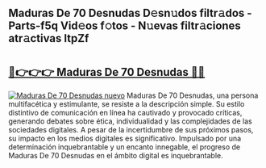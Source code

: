 ## Maduras De 70 Desnudas D𝚎sn𝚞dos filtr𝚊dos - Parts-f5q Vid𝚎os f𝚘tos - N𝚞evas filtr𝚊ciones atr𝚊ctivas ltpZf

# <h2><a href="http://mb12xf3.tromn.icu/?c=Maduras+De+70+Desnudas">🔗👉👉👉 Maduras De 70 Desnudas 🔗🔗</a></h2>

[![Maduras De 70 Desnudas nuevo](https://i.imgur.com/pEAQMta.gif)](http://mb12xf3.tromn.icu/?c=Maduras+De+70+Desnudas)
Maduras De 70 Desnudas, una persona multifacética y estimulante, se resiste a la descripción simple. Su estilo distintivo de comunicación en línea ha cautivado y provocado críticas, generando debates sobre ética, individualidad y las complejidades de las sociedades digitales. A pesar de la incertidumbre de sus próximos pasos, su impacto en los medios digitales es significativo. Impulsado por una determinación inquebrantable y un encanto innegable, el progreso de Maduras De 70 Desnudas en el ámbito digital es inquebrantable.
